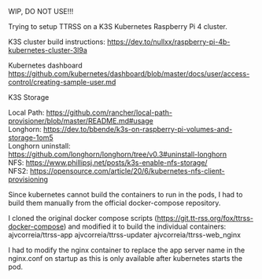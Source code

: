 WIP, DO NOT USE!!!

Trying to setup TTRSS on a K3S Kubernetes Raspberry Pi 4 cluster.

K3S cluster build instructions:
https://dev.to/nullxx/raspberry-pi-4b-kubernetes-cluster-3l9a

Kubernetes dashboard
https://github.com/kubernetes/dashboard/blob/master/docs/user/access-control/creating-sample-user.md

K3S Storage

Local Path: https://github.com/rancher/local-path-provisioner/blob/master/README.md#usage<br>
Longhorn: https://dev.to/bbende/k3s-on-raspberry-pi-volumes-and-storage-1om5<br>
Longhorn uninstall: https://github.com/longhorn/longhorn/tree/v0.3#uninstall-longhorn<br>
NFS: https://www.phillipsj.net/posts/k3s-enable-nfs-storage/<br>
NFS2: https://opensource.com/article/20/6/kubernetes-nfs-client-provisioning

Since kubernetes cannot build the containers to run in the pods, I had to build them manually from the official docker-compose repository.

I cloned the original docker compose scripts (https://git.tt-rss.org/fox/ttrss-docker-compose) and modified it to build the individual containers:
ajvcorreia/ttrss-app
ajvcorreia/ttrss-updater
ajvcorreia/ttrss-web_nginx

I had to modify the nginx container to replace the app server name in the nginx.conf on startup as this is only available after kubernetes starts the pod.
